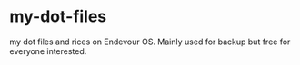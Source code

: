 # my-dot-files
my dot files and rices on Endevour OS. Mainly used for backup but free for everyone interested.
